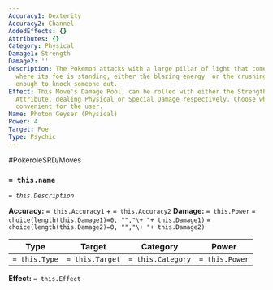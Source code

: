 ```yaml
---
Accuracy1: Dexterity
Accuracy2: Channel
AddedEffects: {}
Attributes: {}
Category: Physical
Damage1: Strength
Damage2: ''
Description: The Pokemon attacks with a large pillar of light that comes out from
  where its foe is standing, either the blazing energy  or the crushing strikes are
  enough to knock someone out.
Effect: This Move's Damage Pool, can be rolled with either the Strength or Special
  Attribute, dealing Physical or Special Damage respectively. Choose whatever is most
  convenient for the user.
Name: Photon Geyser (Physical)
Power: 4
Target: Foe
Type: Psychic
---
```


#PokeroleSRD/Moves

### `= this.name`
*`= this.Description`*

**Accuracy:** `= this.Accuracy1` + `= this.Accuracy2`
**Damage:** `= this.Power` `= choice(length(this.Damage1)=0, "","\+ "+ this.Damage1)` `= choice(length(this.Damage2)=0, "","\+ "+ this.Damage2)`

| Type          | Target          | Category          | Power          |
| ------------- | --------------- | ----------------  | -------------- |
| `= this.Type` | `= this.Target` | `= this.Category` | `= this.Power` | 

**Effect:** `= this.Effect`
